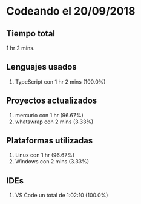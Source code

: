 # Codeando el 20/09/2018

## Tiempo total
1 hr 2 mins.

## Lenguajes usados
1. TypeScript con 1 hr 2 mins (100.0%)

## Proyectos actualizados
1. mercurio con 1 hr (96.67%)
1. whatswrap con 2 mins (3.33%)

## Plataformas utilizadas
1. Linux con 1 hr (96.67%)
1. Windows con 2 mins (3.33%)

## IDEs
1. VS Code un total de 1:02:10 (100.0%)
